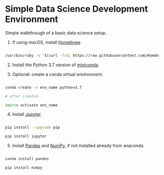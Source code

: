 # Simple Data Science Development Environment

Simple walkthrough of a basic data science setup. 

1. If using macOS, install [Homebrew](https://brew.sh/).

```bash

/usr/bin/ruby -e "$(curl -fsSL https://raw.githubusercontent.com/Homebrew/install/master/install)"    

```

2. Install the Python 3.7 version of [miniconda](https://docs.conda.io/en/latest/miniconda.html).

3. Optional: create a conda virtual environment. 

```bash

conda create -n env_name python=3.7

# after created..

source activate env_name

```

4. Install [Jupyter](https://jupyter.readthedocs.io/en/latest/install.html).

```bash

pip install --upgrade pip

pip install jupyter 

```

5. Install [Pandas](https://pandas.pydata.org/) and [NumPy](http://www.numpy.org/), if not installed already from anaconda.

```bash

conda install pandas

pip install numpy

```
